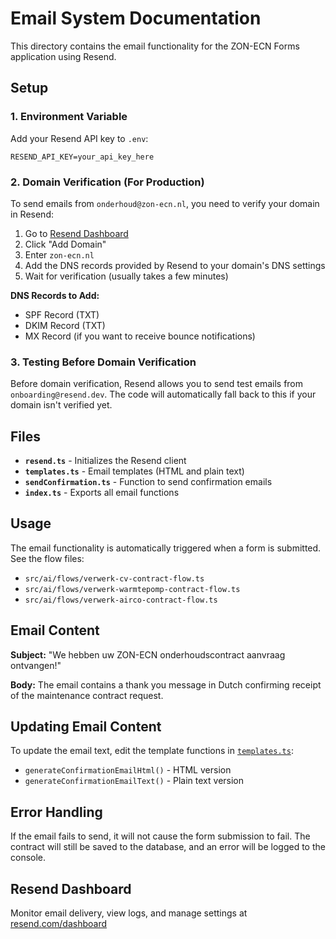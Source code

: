 # Email System Documentation

This directory contains the email functionality for the ZON-ECN Forms application using Resend.

## Setup

### 1. Environment Variable

Add your Resend API key to `.env`:

```env
RESEND_API_KEY=your_api_key_here
```

### 2. Domain Verification (For Production)

To send emails from `onderhoud@zon-ecn.nl`, you need to verify your domain in Resend:

1. Go to [Resend Dashboard](https://resend.com/domains)
2. Click "Add Domain"
3. Enter `zon-ecn.nl`
4. Add the DNS records provided by Resend to your domain's DNS settings
5. Wait for verification (usually takes a few minutes)

**DNS Records to Add:**
- SPF Record (TXT)
- DKIM Record (TXT)
- MX Record (if you want to receive bounce notifications)

### 3. Testing Before Domain Verification

Before domain verification, Resend allows you to send test emails from `onboarding@resend.dev`. The code will automatically fall back to this if your domain isn't verified yet.

## Files

- **`resend.ts`** - Initializes the Resend client
- **`templates.ts`** - Email templates (HTML and plain text)
- **`sendConfirmation.ts`** - Function to send confirmation emails
- **`index.ts`** - Exports all email functions

## Usage

The email functionality is automatically triggered when a form is submitted. See the flow files:
- `src/ai/flows/verwerk-cv-contract-flow.ts`
- `src/ai/flows/verwerk-warmtepomp-contract-flow.ts`
- `src/ai/flows/verwerk-airco-contract-flow.ts`

## Email Content

**Subject:** "We hebben uw ZON-ECN onderhoudscontract aanvraag ontvangen!"

**Body:** The email contains a thank you message in Dutch confirming receipt of the maintenance contract request.

## Updating Email Content

To update the email text, edit the template functions in [`templates.ts`](templates.ts):
- `generateConfirmationEmailHtml()` - HTML version
- `generateConfirmationEmailText()` - Plain text version

## Error Handling

If the email fails to send, it will not cause the form submission to fail. The contract will still be saved to the database, and an error will be logged to the console.

## Resend Dashboard

Monitor email delivery, view logs, and manage settings at [resend.com/dashboard](https://resend.com/dashboard)
